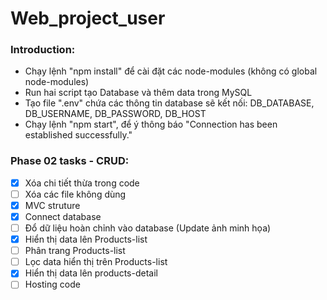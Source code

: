 # Web_project_user

### Introduction:
- Chạy lệnh "npm install" để cài đặt các node-modules (không có global node-modules)
- Run hai script tạo Database và thêm data trong MySQL
- Tạo file ".env" chứa các thông tin database sẽ kết nối: DB_DATABASE, DB_USERNAME, DB_PASSWORD, DB_HOST
- Chạy lệnh "npm start", để ý thông báo "Connection has been established successfully."

### Phase 02 tasks - CRUD:
- [x] Xóa chi tiết thừa trong code
- [ ] Xóa các file không dùng
- [x] MVC struture
- [x] Connect database
- [ ] Đổ dữ liệu hoàn chỉnh vào database (Update ảnh minh họa)
- [x] Hiển thị data lên Products-list
- [ ] Phân trang Products-list
- [ ] Lọc data hiển thị trên Products-list
- [x] Hiển thị data lên products-detail
- [ ] Hosting code
